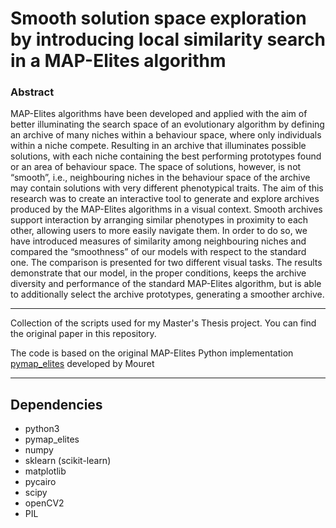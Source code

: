 # Smooth solution space exploration by introducing local similarity search in a MAP-Elites algorithm

### Abstract

MAP-Elites algorithms have been developed and applied with the aim of better illuminating the search space of an evolutionary
algorithm by defining an archive of many niches within a behaviour space, where only individuals within a niche compete. Resulting in an
archive that illuminates possible solutions, with each niche containing the best performing prototypes found or an area of behaviour space.
The space of solutions, however, is not “smooth”, i.e., neighbouring niches in the behaviour space of the archive may contain solutions with
very different phenotypical traits. The aim of this research was to create an interactive tool to generate and explore archives produced by
the MAP-Elites algorithms in a visual context. Smooth archives support interaction by arranging similar phenotypes in proximity to each
other, allowing users to more easily navigate them. In order to do so, we have introduced measures of similarity among neighbouring niches
and compared the “smoothness” of our models with respect to the standard one. The comparison is presented for two different visual tasks.
The results demonstrate that our model, in the proper conditions, keeps the archive diversity and performance of the standard MAP-Elites
algorithm, but is able to additionally select the archive prototypes, generating a smoother archive.

---

Collection of the scripts used for my Master's Thesis project. 
You can find the original paper in this repository.

The code is based on the original MAP-Elites Python implementation [pymap_elites](https://github.com/resibots/pymap_elites) developed by Mouret

---
## Dependencies
- python3
- pymap_elites
- numpy
- sklearn (scikit-learn)
- matplotlib 
- pycairo
- scipy
- openCV2
- PIL
